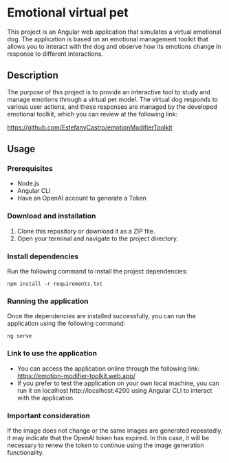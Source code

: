 # Emotional virtual pet

This project is an Angular web application that simulates a virtual emotional dog. The application is based on an emotional management toolkit that allows you to interact with the dog and observe how its emotions change in response to different interactions.

## Description

The purpose of this project is to provide an interactive tool to study and manage emotions through a virtual pet model. The virtual dog responds to various user actions, and these responses are managed by the developed emotional toolkit, which you can review at the following link:

https://github.com/EstefanyCastro/emotionModifierToolkit

## Usage

### Prerequisites

- Node.js
- Angular CLI
- Have an OpenAI account to generate a Token

### Download and installation

1. Clone this repository or download it as a ZIP file.
2. Open your terminal and navigate to the project directory.

### Install dependencies

Run the following command to install the project dependencies:

```
npm install -r requirements.txt
```

### Running the application

Once the dependencies are installed successfully, you can run the application using the following command:

```
ng serve
```

### Link to use the application

- You can access the application online through the following link: https://emotion-modifier-toolkit.web.app/
- If you prefer to test the application on your own local machine, you can run it on localhost http://localhost:4200 using Angular CLI to interact with the application.

### Important consideration

If the image does not change or the same images are generated repeatedly, it may indicate that the OpenAI token has expired. In this case, it will be necessary to renew the token to continue using the image generation functionality.
